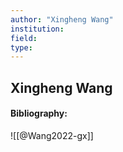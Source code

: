 ```yaml
---
author: "Xingheng Wang"
institution:
field:
type:
---
```


## Xingheng Wang
#### Bibliography:

![[@Wang2022-gx]]